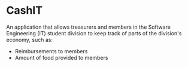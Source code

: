 # CashIT

An application that allows treasurers and members in the Software Engineering (IT) student division to keep track of parts of the division's economy, such as:

- Reimbursements to members
- Amount of food provided to members
